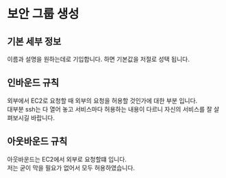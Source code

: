 # 보안 그룹 생성

## 기본 세부 정보

이름과 설명을 원하는데로 기입합니다.
<LinkNewTab href="/aws/vpc/virtual-private-cloud/create-vpc" text="VPC를 생성" >하면 기본값을 저절로 성택 됩니다.</LinkNewTab>

## 인바운드 규칙

외부에서 EC2로 요청할 때 외부의 요청을 허용할 것인가에 대한 부분 입니다.  
대부분 ssh는 다 열어 놓고 서비스마다 허용하는 내용이 다르니 자신의 서비스를 잘 살펴보시길 바랍니다.

## 아웃바운드 규칙

아웃바운드는 EC2에서 외부로 요청할떄 입니다.  
저는 굳이 막을 필요가 없어서 모두 허용하였습니다.
